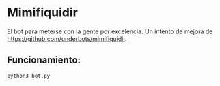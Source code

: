 # Mimifiquidir
El bot para meterse con la gente por excelencia. Un intento de mejora de https://github.com/underbots/mimifiquidir.

## Funcionamiento:
```
python3 bot.py
```
